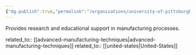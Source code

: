 ```yaml
---
{"dg-publish":true,"permalink":"/organisations/university-of-pittsburgh-applied-research-center/","title":"University of Pittsburgh Applied Research Center"}
---
```



Provides research and educational support in manufacturing processes.

related_to:: [[advanced-manufacturing-techniques\|advanced-manufacturing-techniques]]
related_to:: [[united-states\|United-States]]
